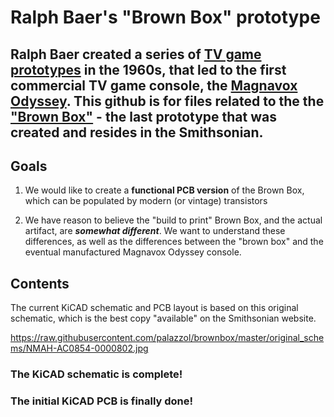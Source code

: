 # Ralph Baer's "Brown Box" prototype

## Ralph Baer created a series of [TV game prototypes](https://americanhistory.si.edu/collections/object-groups/the-father-of-the-video-game-the-ralph-baer-prototypes-and-electronic-games) in the 1960s, that led to the first commercial TV game console, the [Magnavox Odyssey](https://en.wikipedia.org/wiki/Magnavox_Odyssey). This github is for files related to the the ["Brown Box"](https://americanhistory.si.edu/collections/search/object/nmah_1301997) - the last prototype that was created and resides in the Smithsonian.

## Goals
1. We would like to create a **functional PCB version** of the Brown Box, which can be populated by modern (or vintage) transistors

1. We have reason to believe the "build to print" Brown Box, and the actual artifact, are *__somewhat different__*.  We want to understand these differences, as well as the differences between the "brown box" and the eventual manufactured Magnavox Odyssey console.

## Contents

The current KiCAD schematic and PCB layout is based on this original schematic, which is the best copy "available" on the Smithsonian website.

https://raw.githubusercontent.com/palazzol/brownbox/master/original_schems/NMAH-AC0854-0000802.jpg

### The KiCAD schematic is complete!

### The initial KiCAD PCB is finally done!
